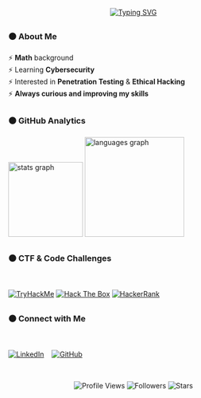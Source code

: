 <div align="center">

  <a href="https://git.io/typing-svg"><img src="https://readme-typing-svg.demolab.com?font=Fira+Code&size=30&pause=1000&color=3B3A3B&background=05060600&width=435&lines=Keep+learning!+%F0%9F%90%B1%E2%80%8D%F0%9F%91%A4" alt="Typing SVG" /></a>

</div>

##
</div>

<div >


<h3>⚫ About Me </h3>

⚡ **Math** background  
⚡ Learning **Cybersecurity**  
⚡ Interested in **Penetration Testing** & **Ethical Hacking**  
⚡ **Always curious and improving my skills**
</div>
</div>

##

<h3> ⚫ GitHub Analytics </h3>

<div>
  <img src="https://github-readme-stats.vercel.app/api?username=Olikere&show_icons=true&include_all_commits=true&count_private=true&theme=shadow_red&hide_border=false&title_color=808080&text_color=808080&icon_color=ffffff&bg_color=000000&border_color=808080" height="150" alt="stats graph"  />
  <img src="https://github-readme-stats.vercel.app/api/top-langs?username=Olikere&layout=compact&langs_count=5&theme=shadow_red&hide_border=false&title_color=808080&text_color=808080&bg_color=000000&border_color=808080" height="200" alt="languages graph"  />
</div>

##

<div>
<h3> ⚫ CTF & Code Challenges </h3><br>

[![TryHackMe](https://img.shields.io/badge/TryHackMe-000000?style=for-the-badge&logo=tryhackme&logoColor=white)](https://tryhackme.com/p/Olikere)
[![Hack The Box](https://img.shields.io/badge/HackTheBox-000000?style=for-the-badge&logo=hackthebox&logoColor=white)](https://app.hackthebox.com/profile/Olikere)
[![HackerRank](https://img.shields.io/badge/HackerRank-000000?style=for-the-badge&logo=hackerrank&logoColor=white)](https://www.hackerrank.com/profile/olikereti)
</div>

##

<div>
<h3>⚫ Connect with Me </h3>
<br>

[![LinkedIn](https://img.shields.io/badge/LinkedIn-000000?style=for-the-badge&logo=linkedin&logoColor=white)](https://www.linkedin.com/in/olisec/) &nbsp;&nbsp;
[![GitHub](https://img.shields.io/badge/GitHub-000000?style=for-the-badge&logo=github&logoColor=white)](https://github.com/Olikere)

</div>

##
<br>
<div align="center">
  <img src="https://komarev.com/ghpvc/?username=Olikere&label=Profile+Views&color=808080&style=flat-square&abbreviated=true" alt="Profile Views" />
  <img src="https://img.shields.io/github/followers/Olikere?label=Followers&color=808080&style=flat-square" alt="Followers" />
  <img src="https://img.shields.io/github/stars/Olikere?label=Stars&color=808080&style=flat-square" alt="Stars" />
</div>

  


